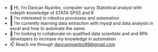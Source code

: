 - 👋 Hi, I’m Dancan Nyaribo, computer survy Statistical analyst with indepth knowledge of STATA SPSS and R
- 👀 I’m interested in robotics processes and automation
- 🌱 I’m currently learning data extraction with mysql and data analysis in excel and how to automate the same.
- 💞️ I’m looking to collaborate on qualified data scientists and and RPA developers to increase my knowledge in automation
- 📫 Reach me through dancannyaribo99@gmail.com

<!---
dancan905/dan is a ✨ special ✨ repository because its `README.md` (this file) appears on your GitHub profile.
You can click the Preview link to take a look at your changes.
--->
